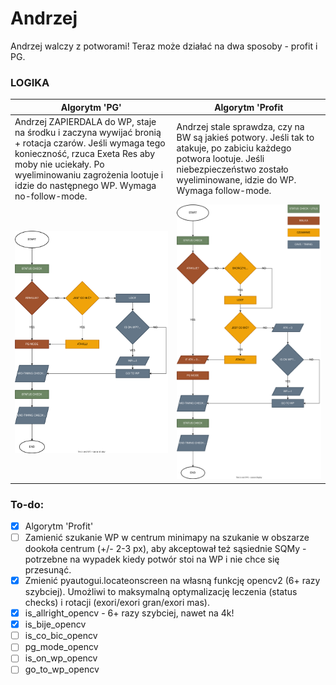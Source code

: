 # Andrzej
Andrzej walczy z potworami! Teraz może działać na dwa sposoby - profit i PG.

### LOGIKA 
| Algorytm 'PG'                      | Algorytm 'Profit                        |
|------------------------------------|-----------------------------------------|
| Andrzej ZAPIERDALA do WP, staje na środku i zaczyna wywijać bronią + rotacja czarów. Jeśli wymaga tego konieczność, rzuca Exeta Res aby moby nie uciekały. Po wyeliminowaniu zagrożenia lootuje i idzie do następnego WP. Wymaga no-follow-mode. | Andrzej stale sprawdza, czy na BW są jakieś potwory. Jeśli tak to atakuje, po zabiciu każdego potwora lootuje. Jeśli niebezpieczeństwo zostało wyeliminowane, idzie do WP. Wymaga follow-mode. |
| ![](src/img/flowchart_logika_andrzeja_pg.svg) | ![](src/img/flowchart_logika_andrzeja_profitujacego.svg) |

### To-do:
- [x] Algorytm 'Profit'
- [ ] Zamienić szukanie WP w centrum minimapy na szukanie w obszarze dookoła centrum (+/- 2-3 px), aby akceptował też sąsiednie SQMy - potrzebne na wypadek kiedy potwór stoi na WP i nie chce się przesunąć.
- [x] Zmienić pyautogui.locateonscreen na własną funkcję opencv2 (6+ razy szybciej). Umożliwi to maksymalną optymalizację leczenia (status checks) i rotacji (exori/exori gran/exori mas).
- [x] is_allright_opencv - 6+ razy szybciej, nawet na 4k!
- [x] is_bije_opencv
- [ ] is_co_bic_opencv
- [ ] pg_mode_opencv
- [ ] is_on_wp_opencv
- [ ] go_to_wp_opencv
